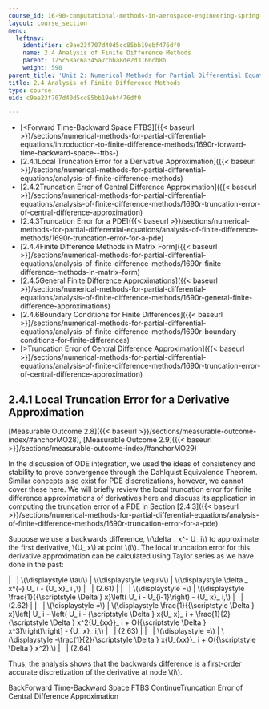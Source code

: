 ```yaml
---
course_id: 16-90-computational-methods-in-aerospace-engineering-spring-2014
layout: course_section
menu:
  leftnav:
    identifier: c9ae23f707d40d5cc85bb19ebf476df0
    name: 2.4 Analysis of Finite Difference Methods
    parent: 125c58ac6a345a7cbba8de2d3160cb8b
    weight: 590
parent_title: 'Unit 2: Numerical Methods for Partial Differential Equations'
title: 2.4 Analysis of Finite Difference Methods
type: course
uid: c9ae23f707d40d5cc85bb19ebf476df0

---
```


*   [<Forward Time-Backward Space FTBS]({{< baseurl >}}/sections/numerical-methods-for-partial-differential-equations/introduction-to-finite-difference-methods/1690r-forward-time-backward-space--ftbs-)
*   [2.4.1Local Truncation Error for a Derivative Approximation]({{< baseurl >}}/sections/numerical-methods-for-partial-differential-equations/analysis-of-finite-difference-methods)
*   [2.4.2Truncation Error of Central Difference Approximation]({{< baseurl >}}/sections/numerical-methods-for-partial-differential-equations/analysis-of-finite-difference-methods/1690r-truncation-error-of-central-difference-approximation)
*   [2.4.3Truncation Error for a PDE]({{< baseurl >}}/sections/numerical-methods-for-partial-differential-equations/analysis-of-finite-difference-methods/1690r-truncation-error-for-a-pde)
*   [2.4.4Finite Difference Methods in Matrix Form]({{< baseurl >}}/sections/numerical-methods-for-partial-differential-equations/analysis-of-finite-difference-methods/1690r-finite-difference-methods-in-matrix-form)
*   [2.4.5General Finite Difference Approximations]({{< baseurl >}}/sections/numerical-methods-for-partial-differential-equations/analysis-of-finite-difference-methods/1690r-general-finite-difference-approximations)
*   [2.4.6Boundary Conditions for Finite Differences]({{< baseurl >}}/sections/numerical-methods-for-partial-differential-equations/analysis-of-finite-difference-methods/1690r-boundary-conditions-for-finite-differences)
*   [\>Truncation Error of Central Difference Approximation]({{< baseurl >}}/sections/numerical-methods-for-partial-differential-equations/analysis-of-finite-difference-methods/1690r-truncation-error-of-central-difference-approximation)

2.4.1 Local Truncation Error for a Derivative Approximation
-----------------------------------------------------------

[Measurable Outcome 2.8]({{< baseurl >}}/sections/measurable-outcome-index/#anchorMO28), [Measurable Outcome 2.9]({{< baseurl >}}/sections/measurable-outcome-index/#anchorMO29)

In the discussion of ODE integration, we used the ideas of consistency and stability to prove convergence through the Dahlquist Equivalence Theorem. Similar concepts also exist for PDE discretizations, however, we cannot cover these here. We will briefly review the local truncation error for finite difference approximations of derivatives here and discuss its application in computing the truncation error of a PDE in Section [2.4.3]({{< baseurl >}}/sections/numerical-methods-for-partial-differential-equations/analysis-of-finite-difference-methods/1690r-truncation-error-for-a-pde).

Suppose we use a backwards difference, \\(\\delta \_ x^- U\_ i\\) to approximate the first derivative, \\(U\_ x\\) at point \\(i\\). The local truncation error for this derivative approximation can be calculated using Taylor series as we have done in the past:

| &nbsp; | \\(\\displaystyle \\tau\\) | \\(\\displaystyle \\equiv\\) | \\(\\displaystyle \\delta \_ x^{-} U\_ i - {U\_ x}\_ i ,\\) | &nbsp; | (2.61) |
| &nbsp; | \\(\\displaystyle =\\) | \\(\\displaystyle \\frac{1}{{\\scriptstyle \\Delta } x}\\left( U\_ i - U\_{i-1}\\right) - {U\_ x}\_ i,\\) | &nbsp; | (2.62) |
| &nbsp; | \\(\\displaystyle =\\) | \\(\\displaystyle \\frac{1}{{\\scriptstyle \\Delta } x}\\left\[ U\_ i - \\left( U\_ i - {\\scriptstyle \\Delta } x{U\_ x}\_ i + \\frac{1}{2}{\\scriptstyle \\Delta } x^2{U\_{xx}}\_ i + O({\\scriptstyle \\Delta } x^3)\\right)\\right\] - {U\_ x}\_ i,\\) | &nbsp; | (2.63) |
| &nbsp; | \\(\\displaystyle =\\) | \\(\\displaystyle -\\frac{1}{2}{\\scriptstyle \\Delta } x{U\_{xx}}\_ i + O({\\scriptstyle \\Delta } x^2).\\) | &nbsp; | (2.64) 

Thus, the analysis shows that the backwards difference is a first-order accurate discretization of the derivative at node \\(i\\).

BackForward Time-Backward Space FTBS ContinueTruncation Error of Central Difference Approximation